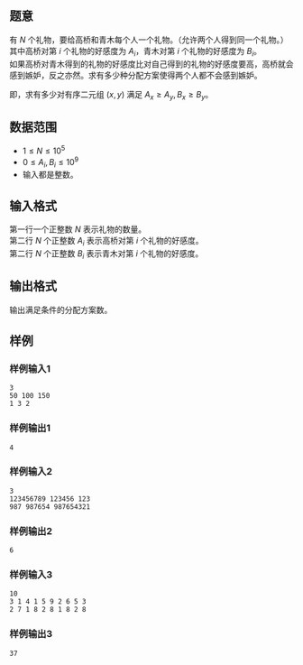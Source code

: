 ## 题意

有 $N$ 个礼物，要给高桥和青木每个人一个礼物。（允许两个人得到同一个礼物。）  
其中高桥对第 $i$ 个礼物的好感度为 $A_i$，青木对第 $i$ 个礼物的好感度为 $B_i$。  
如果高桥对青木得到的礼物的好感度比对自己得到的礼物的好感度要高，高桥就会感到嫉妒，反之亦然。求有多少种分配方案使得两个人都不会感到嫉妒。  

即，求有多少对有序二元组 $(x,y)$ 满足 $A_x \ge A_y,B_x \ge B_y$。

## 数据范围

- $1 \le N \le 10^5$
- $0 \le A_i,B_i \le 10^9$
- 输入都是整数。

## 输入格式

第一行一个正整数 $N$ 表示礼物的数量。  
第二行 $N$ 个正整数 $A_i$ 表示高桥对第 $i$ 个礼物的好感度。  
第二行 $N$ 个正整数 $B_i$ 表示青木对第 $i$ 个礼物的好感度。

## 输出格式

输出满足条件的分配方案数。

## 样例

### 样例输入1

```input
3
50 100 150
1 3 2

```

### 样例输出1

```output
4

```

### 样例输入2

```input
3
123456789 123456 123
987 987654 987654321

```

### 样例输出2

```output
6

```

### 样例输入3

```input
10
3 1 4 1 5 9 2 6 5 3
2 7 1 8 2 8 1 8 2 8

```

### 样例输出3

```output
37

```
